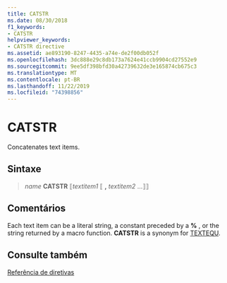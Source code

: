 ```yaml
---
title: CATSTR
ms.date: 08/30/2018
f1_keywords:
- CATSTR
helpviewer_keywords:
- CATSTR directive
ms.assetid: ae893190-8247-4435-a74e-de2f00db052f
ms.openlocfilehash: 3dc888e29c8db173a7624e41ccb9904cd27552e9
ms.sourcegitcommit: 9ee5df398bfd30a42739632de3e165874cb675c3
ms.translationtype: MT
ms.contentlocale: pt-BR
ms.lasthandoff: 11/22/2019
ms.locfileid: "74398856"
---
```

# <a name="catstr"></a>CATSTR

Concatenates text items.

## <a name="syntax"></a>Sintaxe

> *name* **CATSTR** ⟦*textitem1* ⟦ __,__ *textitem2* ...⟧⟧

## <a name="remarks"></a>Comentários

Each text item can be a literal string, a constant preceded by a **%** , or the string returned by a macro function. **CATSTR** is a synonym for [TEXTEQU](textequ.md).

## <a name="see-also"></a>Consulte também

[Referência de diretivas](../../assembler/masm/directives-reference.md)
